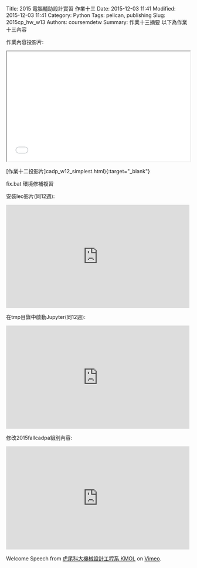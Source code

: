 Title: 2015 電腦輔助設計實習 作業十三
Date: 2015-12-03 11:41
Modified: 2015-12-03 11:41
Category: Python
Tags: pelican, publishing
Slug: 2015cp_hw_w13
Authors: coursemdetw
Summary: 作業十三摘要
以下為作業十三內容


作業內容投影片:

<iframe src=" cadp_w13_simplest.html" width="500" height="300"></iframe>

[作業十二投影片]cadp_w12_simplest.html){:target="_blank"}

fix.bat 環境修補複習

 安裝leo影片(同12週):

<iframe src="https://player.vimeo.com/video/147714806" width="500" height="281" frameborder="0" webkitallowfullscreen mozallowfullscreen allowfullscreen></iframe> 

 在tmp目錄中啟動Jupyter(同12週):
 
 <iframe src="https://player.vimeo.com/video/147715109" width="500" height="281" frameborder="0" webkitallowfullscreen mozallowfullscreen allowfullscreen></iframe> 
 

 修改2015fallcadpa組別內容:
 
<iframe src="https://player.vimeo.com/video/151743362" width="500" height="281" frameborder="0" webkitallowfullscreen mozallowfullscreen allowfullscreen></iframe>

Welcome Speech</a> from <a href="https://vimeo.com/user24079973">虎尾科大機械設計工程系 KMOL</a> on <a href="https://vimeo.com">Vimeo</a>.</p>
